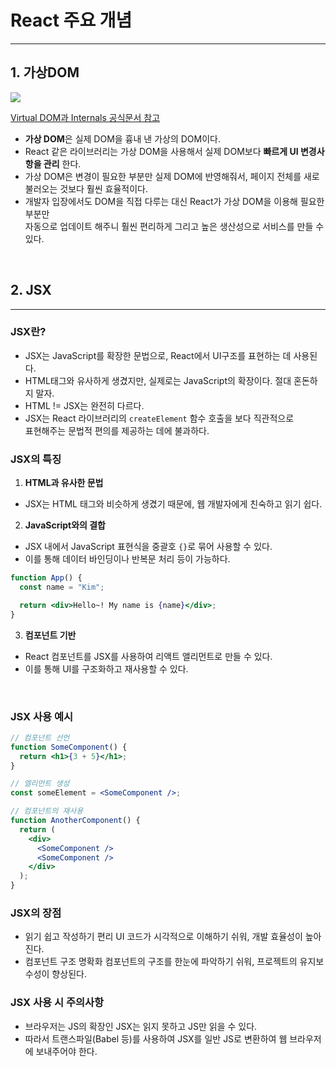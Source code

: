 # React 주요 개념

---

## 1. 가상DOM

<img src="https://teamsparta.notion.site/image/https%3A%2F%2Fprod-files-secure.s3.us-west-2.amazonaws.com%2F83c75a39-3aba-4ba4-a792-7aefe4b07895%2Fab84a4fb-5637-444d-bb7c-5cf4e4f1e1b0%2FUntitled.png?table=block&id=6f2c056f-5c74-413a-b989-c6ce523e2a5e&spaceId=83c75a39-3aba-4ba4-a792-7aefe4b07895&width=670&userId=&cache=v2" />

[Virtual DOM과 Internals 공식문서 참고](https://ko.legacy.reactjs.org/docs/faq-internals.html)

- **가상 DOM**은 실제 DOM을 흉내 낸 가상의 DOM이다.
- React 같은 라이브러리는 가상 DOM을 사용해서 실제 DOM보다 **빠르게 UI 변경사항을 관리** 한다.
- 가상 DOM은 변경이 필요한 부분만 실제 DOM에 반영해줘서, 페이지 전체를 새로 불러오는 것보다 훨씬 효율적이다.
- 개발자 입장에서도 DOM을 직접 다루는 대신 React가 가상 DOM을 이용해 필요한 부분만 <br /> 자동으로 업데이트 해주니
  훨씬 편리하게 그리고 높은 생산성으로 서비스를 만들 수 있다.

<br />

## 2. JSX

---

### JSX란?

- JSX는 JavaScript를 확장한 문법으로, React에서 UI구조를 표현하는 데 사용된다.
- HTML태그와 유사하게 생겼지만, 실제로는 JavaScript의 확장이다. 절대 혼돈하지 말자.
- HTML != JSX는 완전히 다르다.
- JSX는 React 라이브러리의 `createElement` 함수 호출을 보다 직관적으로<br />
  표현해주는 문법적 편의를 제공하는 데에 불과하다.

### JSX의 특징

1. **HTML과 유사한 문법**

- JSX는 HTML 태그와 비슷하게 생겼기 때문에, 웹 개발자에게 친숙하고 읽기 쉽다.

2. **JavaScript와의 결합**

- JSX 내에서 JavaScript 표현식을 중괄호 `{}`로 묶어 사용할 수 있다.
- 이를 통해 데이터 바인딩이나 반복문 처리 등이 가능하다.

```jsx
function App() {
  const name = "Kim";

  return <div>Hello~! My name is {name}</div>;
}
```

3. **컴포넌트 기반**

- React 컴포넌트를 JSX를 사용하여 리액트 앨리먼트로 만들 수 있다.
- 이를 통해 UI를 구조화하고 재사용할 수 있다.

<br />

### JSX 사용 예시

```jsx
// 컴포넌트 선언
function SomeComponent() {
  return <h1>{3 + 5}</h1>;
}

// 엘리먼트 생성
const someElement = <SomeComponent />;

// 컴포넌트의 재사용
function AnotherComponent() {
  return (
    <div>
      <SomeComponent />
      <SomeComponent />
    </div>
  );
}
```

### JSX의 장점

- 읽기 쉽고 작성하기 편리
  UI 코드가 시각적으로 이해하기 쉬워, 개발 효율성이 높아진다.
- 컴포넌트 구조 명확화
  컴포넌트의 구조를 한눈에 파악하기 쉬워, 프로젝트의 유지보수성이 향상된다.

### JSX 사용 시 주의사항

- 브라우저는 JS의 확장인 JSX는 읽지 못하고 JS만 읽을 수 있다.
- 따라서 트랜스파일(Babel 등)를 사용하여 JSX를 일반 JS로 변환하여 웹 브라우저에 보내주어야 한다.
